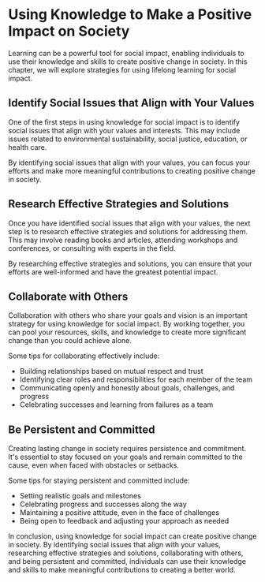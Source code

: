 # Using Knowledge to Make a Positive Impact on Society

Learning can be a powerful tool for social impact, enabling individuals to use their knowledge and skills to create positive change in society. In this chapter, we will explore strategies for using lifelong learning for social impact.

Identify Social Issues that Align with Your Values
--------------------------------------------------

One of the first steps in using knowledge for social impact is to identify social issues that align with your values and interests. This may include issues related to environmental sustainability, social justice, education, or health care.

By identifying social issues that align with your values, you can focus your efforts and make more meaningful contributions to creating positive change in society.

Research Effective Strategies and Solutions
-------------------------------------------

Once you have identified social issues that align with your values, the next step is to research effective strategies and solutions for addressing them. This may involve reading books and articles, attending workshops and conferences, or consulting with experts in the field.

By researching effective strategies and solutions, you can ensure that your efforts are well-informed and have the greatest potential impact.

Collaborate with Others
-----------------------

Collaboration with others who share your goals and vision is an important strategy for using knowledge for social impact. By working together, you can pool your resources, skills, and knowledge to create more significant change than you could achieve alone.

Some tips for collaborating effectively include:

* Building relationships based on mutual respect and trust
* Identifying clear roles and responsibilities for each member of the team
* Communicating openly and honestly about goals, challenges, and progress
* Celebrating successes and learning from failures as a team

Be Persistent and Committed
---------------------------

Creating lasting change in society requires persistence and commitment. It's essential to stay focused on your goals and remain committed to the cause, even when faced with obstacles or setbacks.

Some tips for staying persistent and committed include:

* Setting realistic goals and milestones
* Celebrating progress and successes along the way
* Maintaining a positive attitude, even in the face of challenges
* Being open to feedback and adjusting your approach as needed

In conclusion, using knowledge for social impact can create positive change in society. By identifying social issues that align with your values, researching effective strategies and solutions, collaborating with others, and being persistent and committed, individuals can use their knowledge and skills to make meaningful contributions to creating a better world.
